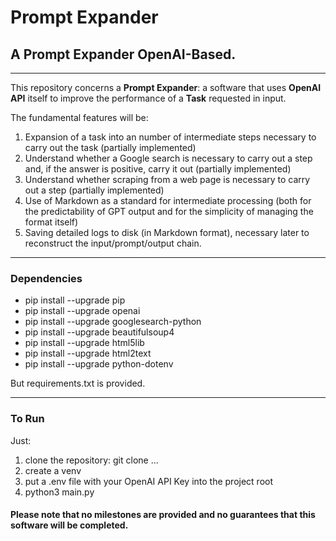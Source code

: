 # Prompt Expander

## A Prompt Expander OpenAI-Based.

---

This repository concerns a **Prompt Expander**: a software that uses **OpenAI API** itself to improve the performance of a **Task** requested in input.

The fundamental features will be:
1) Expansion of a task into an number of intermediate steps necessary to carry out the task (partially implemented)
2) Understand whether a Google search is necessary to carry out a step and, if the answer is positive, carry it out (partially implemented)
3) Understand whether scraping from a web page is necessary to carry out a step (partially implemented)
4) Use of Markdown as a standard for intermediate processing (both for the predictability of GPT output and for the simplicity of managing the format itself)
5) Saving detailed logs to disk (in Markdown format), necessary later to reconstruct the input/prompt/output chain.

---

### Dependencies
- pip install --upgrade pip
- pip install --upgrade openai
- pip install --upgrade googlesearch-python
- pip install --upgrade beautifulsoup4
- pip install --upgrade html5lib
- pip install --upgrade html2text
- pip install --upgrade python-dotenv

But requirements.txt is provided.

---

### To Run
Just:
1) clone the repository: git clone ...
2) create a venv
3) put a .env file with your OpenAI API Key into the project root
4) python3 main.py


#### Please note that no milestones are provided and no guarantees that this software will be completed.
